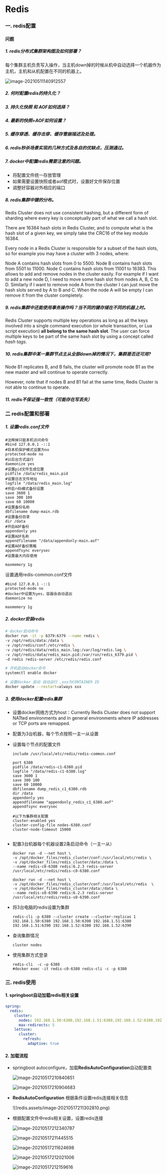 # Redis

### 一. redis配置

#### 问题

##### 1. redis分布式集群架构图及如何部署？

每个集群主机负责写入操作，当主机down掉的时候从机中自动选择一个机器作为主机，主机和从机配置在不同的机器上。

![image-20210511140912557](redis.assets/image-20210511140912557.png)

##### 2. 何时配置redis的持久化？

##### 3. 持久化快照 和 AOF如何选择？

##### 4. 最新的快照+AOF如何设置？

##### 5. 缓存穿透、缓存击穿、缓存雪崩描述及处理。

##### 6. redis秒杀场景实现的几种方式及各自的优缺点，压测通过。

##### 7. docker中配置redis需要注意的问题。

* 将配置文件统一存放管理
* 如果需要设置快照或者aof模式时，设置好文件保存位置
* 调整好容器对外相应的端口

##### 8. redis集群中键的分布。

Redis Cluster does not use consistent hashing, but a different form of sharding where every key is conceptually part of what we call a hash slot.

There are 16384 hash slots in Redis Cluster, and to compute what is the hash slot of a given key, we simply take the CRC16 of the key modulo 16384.

Every node in a Redis Cluster is responsible for a subset of the hash slots, so for example you may have a cluster with 3 nodes, where:

Node A contains hash slots from 0 to 5500.
Node B contains hash slots from 5501 to 11000.
Node C contains hash slots from 11001 to 16383.
This allows to add and remove nodes in the cluster easily. For example if I want to add a new node D, I need to move some hash slot from nodes A, B, C to D. Similarly if I want to remove node A from the cluster I can just move the hash slots served by A to B and C. When the node A will be empty I can remove it from the cluster completely.

##### 9. redis集群中还能使用事务操作吗？当不同的键存储在不同的机器上时。

Redis Cluster supports multiple key operations as long as all the keys involved into a single command execution (or whole transaction, or Lua script execution) **all belong to the same hash slot**. The user can force multiple keys to be part of the same hash slot by using a concept called *hash tags*.

##### 10. redis集群中某一集群节点主从全部down掉的情况下，集群是否还可用?

Node B1 replicates B, and B fails, the cluster will promote node B1 as the new master and will continue to operate correctly.

However, note that if nodes B and B1 fail at the same time, Redis Cluster is not able to continue to operate.

##### 11. redis不保证强一致性（可能存在写丢失）



### 二 redis配置和部署

##### 1. 设置redis.conf文件

```properties
#注释掉只能本机访问命令
#bind 127.0.0.1 -::1
#将本机保护模式设置为no
protected-mode no
#以后台方式运行
daemonize yes
#设置pid文件生成位置
pidfile /data/redis_main.pid
#设置日志文件地址
logfile "/data/redis_main.log"
#开启rdb模式备份设置
save 3600 1
save 300 100
save 60 10000
#设置备份名称
dbfilename dump-main.rdb
#设置备份目录
dir /data
#开启AOF备份
appendonly yes
#设置AOF名称
appendfilename "/data/appendonly-main.aof"
#设置AOF备份策略
appendfsync everysec
#设置最大内存使用

maxmemory 1g
```

设置通用redis-common.conf文件

```properties
#bind 127.0.0.1 -::1
protected-mode no
#docker中设置为yes，容器会自动退出
daemonize no

maxmemory 1g
```



##### 2. docker安装redis

```bash
# docker启动命令
docker run -it -p 6379:6379 --name redis \
-v /opt/redis/data:/data \
-v /opt/redis/conf:/etc/redis \
-v /opt/redis/data/redis_main.log:/var/log/redis.log \
-v /opt/redis/data/redis_main.pid:/var/run/redis_6379.pid \
-d redis redis-server /etc/redis/redis.conf

# 开机启动docker命令
systemctl enable docker 

# 设置docker 启动 自动运行 ,xxx为CONTAINER ID
docker update --restart=always xxx
```



##### 3. 使用docker配置redis集群

* 设置docker网络方式为host：Currently Redis Cluster does not support NATted environments and in general environments where IP addresses or TCP ports are remapped.

* 配置为3台机器，每个节点按照一主一从设置

* 设置每个节点的配置文件

  ```properties
  include /usr/local/etc/redis/redis-common.conf
  
  port 6380
  pidfile /data/redis-c1-6380.pid
  logfile "/data/redis-c1-6380.log"
  save 3600 1
  save 300 100
  save 60 10000
  dbfilename dump_redis_c1_6380.rdb
  dir /data
  appendonly yes
  appendfilename "appendonly_redis_c1_6380.aof"
  appendfsync everysec
  
  #以下为集群相关配置
  cluster-enabled yes
  cluster-config-file nodes-6380.conf
  cluster-node-timeout 15000
  ```

  ```shell
  
  ```

  

* 配置3台机器每个机器设置2条启动命令（一主一从）

  ```shell
  docker run -d --net host \
  -v /opt/docker_files/redis_cluster/conf:/usr/local/etc/redis \
  -v /opt/docker_files/redis_cluster/data:/data \
  --name redis-c0-6380 redis:6.2.3 redis-server /usr/local/etc/redis/redis-c0-6380.conf
  
  docker run -d --net host \
  -v /opt/docker_files/redis_cluster/conf:/usr/local/etc/redis  \
  -v /opt/docker_files/redis_cluster/data:/data \
  --name redis-s0-6390 redis:6.2.3 redis-server /usr/local/etc/redis/redis-s0-6390.conf
  ```

  

* 将3台电脑的redis设置为集群

  ```shell
  redis-cli -p 6380 --cluster create --cluster-replicas 1 192.168.1.50:6380 192.168.1.50:6390 192.168.1.51:6380 192.168.1.51:6390 192.168.1.52:6380 192.168.1.52:6390
  ```

* 查询集群情况

  ```shell
  cluster nodes
  ```

* 使用集群方式登录

  ```shell
  redis-cli  -c –p 6380
  #docker exec -it redis-c0-6380 redis-cli -c -p 6380
  ```

### 三. redis使用

#### 1. springboot自动加载redis相关设置

```yaml
spring:
  redis:
    cluster:
      nodes: 192.168.1.50:6380,192.168.1.51:6380,192.168.1.52:6380,192.168.1.50:6390,192.168.1.51:6390,192.168.1.52:6390
      max-redirects: 5
    lettuce:
      cluster:
        refresh:
          adaptive: true
```

#### 2. 加载流程

* springboot autoconfigure，加载**RedisAutoConfiguration**自动配置类

  ![image-20210517210840851](redis.assets/image-20210517210840851.png)

  ![image-20210517210904683](redis.assets/image-20210517210904683.png)

* **RedisAutoConfiguration**  根据条件设置redis连接相关信息

  ![(redis.assets/image-20210517211302810.png)

* 根据配置文件中redis相关设置，设置redis连接

  ![image-20210517212340787](redis.assets/image-20210517212340787.png)

  ![image-20210517211445515](redis.assets/image-20210517211445515.png)

  ![image-20210517211624698](redis.assets/image-20210517211624698.png)

  ![image-20210517212021006](redis.assets/image-20210517212021006.png)

  ![image-20210517212159616](redis.assets/image-20210517212159616.png)

  

